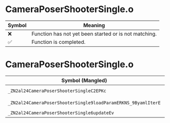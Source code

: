 # CameraPoserShooterSingle.o
| Symbol | Meaning 
| ------------- | ------------- 
| :x: | Function has not yet been started or is not matching. 
| :white_check_mark: | Function is completed. 


# CameraPoserShooterSingle.o
| Symbol (Mangled) | Symbol (Demangled) | Decompiled? |
| ------------- |  ------------- | ------------- |
| `_ZN2al24CameraPoserShooterSingleC2EPKc` | `al::CameraPoserShooterSingle::CameraPoserShooterSingle(char const*)` | :x: |
| `_ZN2al24CameraPoserShooterSingle9loadParamERKNS_9ByamlIterE` | `al::CameraPoserShooterSingle::loadParam(al::ByamlIter const&)` | :x: |
| `_ZN2al24CameraPoserShooterSingle6updateEv` | `al::CameraPoserShooterSingle::update(void)` | :x: |
